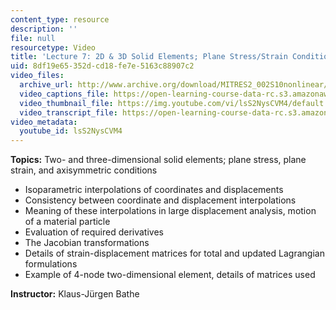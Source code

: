 ```yaml
---
content_type: resource
description: ''
file: null
resourcetype: Video
title: 'Lecture 7: 2D & 3D Solid Elements; Plane Stress/Strain Conditions'
uid: 8df19e65-352d-cd18-fe7e-5163c88907c2
video_files:
  archive_url: http://www.archive.org/download/MITRES2_002S10nonlinear/MITRES2_002S10nonlinear_lec07_300k.mp4
  video_captions_file: https://open-learning-course-data-rc.s3.amazonaws.com/res-2-002-finite-element-procedures-for-solids-and-structures-spring-2010/3d9460d1a1215410be61e47c346ce2f7_lsS2NysCVM4.vtt
  video_thumbnail_file: https://img.youtube.com/vi/lsS2NysCVM4/default.jpg
  video_transcript_file: https://open-learning-course-data-rc.s3.amazonaws.com/res-2-002-finite-element-procedures-for-solids-and-structures-spring-2010/71b500c77da1f2b9a229f0b4ee00a0b3_lsS2NysCVM4.pdf
video_metadata:
  youtube_id: lsS2NysCVM4
---
```


**Topics:** Two- and three-dimensional solid elements; plane stress, plane strain, and axisymmetric conditions

*   Isoparametric interpolations of coordinates and displacements
*   Consistency between coordinate and displacement interpolations
*   Meaning of these interpolations in large displacement analysis, motion of a material particle
*   Evaluation of required derivatives
*   The Jacobian transformations
*   Details of strain-displacement matrices for total and updated Lagrangian formulations
*   Example of 4-node two-dimensional element, details of matrices used

**Instructor:** Klaus-Jürgen Bathe
